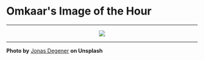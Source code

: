 # Omkaar's Image of the Hour

---

<div align="center">

<a href="https://unsplash.com/photos/snowy-mountain-illuminated-by-sunlight-Qn6AAIVkLww">
  <img src="https://images.unsplash.com/photo-1751378639257-0aca1af0089b?crop=entropy&cs=tinysrgb&fit=max&fm=jpg&ixid=M3w3NjA2Nzh8MHwxfHJhbmRvbXx8fHx8fHx8fDE3NTE1ODAwMDB8&ixlib=rb-4.1.0&q=80&w=1080" style="max-width:100%; height:auto;">
</a>



</div>

---

**Photo by** [Jonas Degener](https://unsplash.com/@jonasdegener) **on Unsplash**
